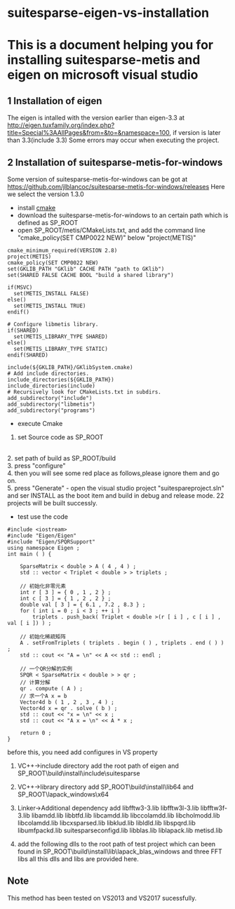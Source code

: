 # suitesparse-eigen-vs-installation
This is a document helping you for installing suitesparse-metis and eigen on microsoft visual studio
===============================================================================
1 Installation of eigen 
------------------
The eigen is intalled with the version earlier than eigen-3.3 at http://eigen.tuxfamily.org/index.php?title=Special%3AAllPages&from=&to=&namespace=100, if version is later than 3.3(include 3.3) Some errors may
occur when executing the project.

2 Installation of suitesparse-metis-for-windows
---------------------------------------------
Some version of suitesparse-metis-for-windows can be got at https://github.com/jlblancoc/suitesparse-metis-for-windows/releases
Here we select the version 1.3.0

* install [cmake](https://cmake.org/)
* download the suitesparse-metis-for-windows to an certain path which is defined as SP_ROOT
* open SP_ROOT/metis/CMakeLists.txt, and add the command line "cmake_policy(SET CMP0022 NEW)" below "project(METIS)" 

```
cmake_minimum_required(VERSION 2.8)
project(METIS)
cmake_policy(SET CMP0022 NEW)
set(GKLIB_PATH "GKlib" CACHE PATH "path to GKlib")
set(SHARED FALSE CACHE BOOL "build a shared library")
 
if(MSVC)
  set(METIS_INSTALL FALSE)
else()
  set(METIS_INSTALL TRUE)
endif()
 
# Configure libmetis library.
if(SHARED)
  set(METIS_LIBRARY_TYPE SHARED)
else()
  set(METIS_LIBRARY_TYPE STATIC)
endif(SHARED)
 
include(${GKLIB_PATH}/GKlibSystem.cmake)
# Add include directories.
include_directories(${GKLIB_PATH})
include_directories(include)
# Recursively look for CMakeLists.txt in subdirs.
add_subdirectory("include")
add_subdirectory("libmetis")
add_subdirectory("programs")

```
* execute Cmake
1. set Source code as SP_ROOT 
</br> 
2. set path of build as SP_ROOT/build
</br>
3. press "configure"
</br>
4. then you will see some red place as follows,please ignore them and go on.
</br>
5.  press "Generate"
- open the visual studio project "suitespareproject.sln" and ser INSTALL as the boot item and build in debug and release mode. 22 projects will be built successly.

- test
use the code

```
#include <iostream>
#include "Eigen/Eigen"
#include "Eigen/SPQRSupport"
using namespace Eigen ;
int main ( ) {
	
	SparseMatrix < double > A ( 4 , 4 ) ;
	std :: vector < Triplet < double > > triplets ;
 
	// 初始化非零元素
	int r [ 3 ] = { 0 , 1 , 2 } ;
	int c [ 3 ] = { 1 , 2 , 2 } ;
	double val [ 3 ] = { 6.1 , 7.2 , 8.3 } ;
	for ( int i = 0 ; i < 3 ; ++ i )
		triplets . push_back( Triplet < double >(r [ i ] , c [ i ] , val [ i ]) ) ;
 
	// 初始化稀疏矩阵
	A . setFromTriplets ( triplets . begin ( ) , triplets . end ( ) ) ;
	std :: cout << "A = \n" << A << std :: endl ;
 
	// 一个QR分解的实例
	SPQR < SparseMatrix < double > > qr ;
	// 计算分解
	qr . compute ( A ) ;
	// 求一个A x = b
	Vector4d b ( 1 , 2 , 3 , 4 ) ;
	Vector4d x = qr . solve ( b ) ;
	std :: cout << "x = \n" << x ;
	std :: cout << "A x = \n" << A * x ;
 
	return 0 ;
}

```

before this, you need add configures in VS property
1. VC++->include directory add the root path of eigen
and SP_ROOT\build\install\include\suitesparse
2. VC++->library directory add SP_ROOT\build\install\lib64 and SP_ROOT\lapack_windows\x64
3. Linker->Additional dependency  add
libfftw3-3.lib
libfftw3l-3.lib
libfftw3f-3.lib
libamdd.lib
libbtfd.lib
libcamdd.lib
libccolamdd.lib
libcholmodd.lib
libcolamdd.lib
libcxsparsed.lib
libklud.lib
libldld.lib
libspqrd.lib
libumfpackd.lib
suitesparseconfigd.lib
libblas.lib
liblapack.lib
metisd.lib

4.  add the following dlls to the root path of test project which can been found in 
SP_ROOT\build\install\lib\lapack_blas_windows
and three FFT libs 
all this dlls and libs are provided here.

## Note

This method has been tested on VS2013 and VS2017 sucessfully.


